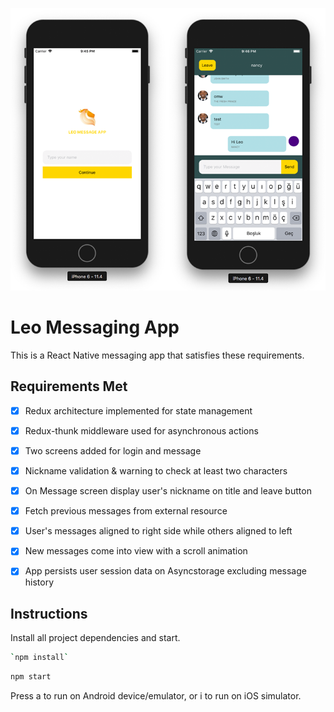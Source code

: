 ![Restaurant Reviews preview](./assets/screen.png)

# Leo Messaging App
This is a React Native messaging app that satisfies these requirements.

## Requirements Met
- [x] Redux architecture implemented for state management
- [x] Redux-thunk middleware used for asynchronous actions
- [x] Two screens added for login and message
- [x] Nickname validation & warning to check at least two characters
- [x] On Message screen display user's nickname on title and leave button
- [x] Fetch previous messages from external resource
- [x] User's messages aligned to right side while others aligned to left
- [x] New messages come into view with a scroll animation
- [x] App persists user session data on Asyncstorage excluding message history


## Instructions
Install all project dependencies and start.
```bash
`npm install`
````

```bash
npm start
```

Press a to run on Android device/emulator, or i to run on iOS simulator.